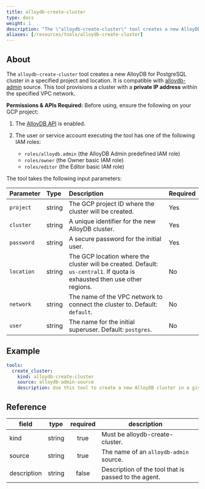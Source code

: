 ```yaml
---
title: alloydb-create-cluster
type: docs
weight: 1
description: "The \"alloydb-create-cluster\" tool creates a new AlloyDB for PostgreSQL cluster in a specified project and location.\n"
aliases: [/resources/tools/alloydb-create-cluster]
---
```


## About

The `alloydb-create-cluster` tool creates a new AlloyDB for PostgreSQL cluster in a specified project and location. It is compatible with [alloydb-admin](../../sources/alloydb-admin.md) source.
This tool provisions a cluster with a **private IP address** within the specified VPC network.

  **Permissions & APIs Required:**
  Before using, ensure the following on your GCP project:

1.  The [AlloyDB API](https://console.cloud.google.com/apis/library/alloydb.googleapis.com) is enabled.
2.  The user or service account executing the tool has one of the following IAM roles:


    - `roles/alloydb.admin` (the AlloyDB Admin predefined IAM role)
    - `roles/owner` (the Owner basic IAM role)
    - `roles/editor` (the Editor basic IAM role)

The tool takes the following input parameters:

| Parameter  | Type   | Description                                                                                                               | Required |
| :--------- | :----- | :------------------------------------------------------------------------------------------------------------------------ | :------- |
| `project`  | string | The GCP project ID where the cluster will be created.                                                                     | Yes      |
| `cluster`  | string | A unique identifier for the new AlloyDB cluster.                                                                          | Yes      |
| `password` | string | A secure password for the initial user.                                                                                   | Yes      |
| `location` | string | The GCP location where the cluster will be created. Default: `us-central1`. If quota is exhausted then use other regions. | No       |
| `network`  | string | The name of the VPC network to connect the cluster to. Default: `default`.                                                | No       |
| `user`     | string | The name for the initial superuser. Default: `postgres`.                                                                  | No       |

## Example

```yaml
tools:
  create_cluster:
    kind: alloydb-create-cluster
    source: alloydb-admin-source
    description: Use this tool to create a new AlloyDB cluster in a given project and location.
```

## Reference

| **field**   | **type** | **required** | **description**                                      |   |
| ----------- | :------: | :----------: | ---------------------------------------------------- | - |
| kind        |  string  |     true     | Must be alloydb-create-cluster.                      |   |
| source      |  string  |     true     | The name of an `alloydb-admin` source.               |   |
| description |  string  |     false    | Description of the tool that is passed to the agent. |   |
